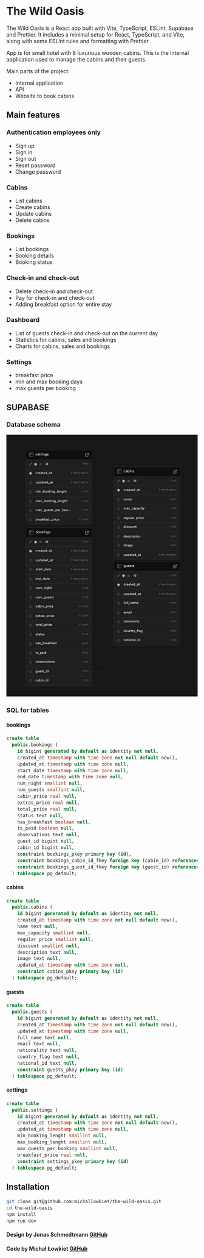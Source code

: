 # The Wild Oasis

The Wild Oasis is a React app built with Vite, TypeScript, ESLint, Supabase and Prettier. It includes a minimal setup for React, TypeScript, and Vite, along with some ESLint rules and formatting with Prettier.

App is for small hotel with 8 luxurious wooden cabins. This is the internal application used to manage the cabins and their guests.

Main parts of the project:

- Internal application
- API
- Website to book cabins

## Main features

### Authentication employees only

- Sign up
- Sign in
- Sign out
- Reset password
- Change password

### Cabins

- List cabins
- Create cabins
- Update cabins
- Delete cabins

### Bookings

- List bookings
- Booking details
- Booking status

### Check-in and check-out

- Delete check-in and check-out
- Pay for check-in and check-out
- Adding breakfast option for entire stay

### Dashboard

- List of guests check-in and check-out on the current day
- Statistics for cabins, sales and bookings
- Charts for cabins, sales and bookings

### Settings

- breakfast price
- min and max booking days
- max guests per booking

## SUPABASE

### Database schema

![alt text](image.png)

### SQL for tables

#### bookings

```sql
create table
  public.bookings (
    id bigint generated by default as identity not null,
    created_at timestamp with time zone not null default now(),
    updated_at timestamp with time zone null,
    start_date timestamp with time zone null,
    end_date timestamp with time zone null,
    num_night smallint null,
    num_guests smallint null,
    cabin_price real null,
    extras_price real null,
    total_price real null,
    status text null,
    has_breakfast boolean null,
    is_paid boolean null,
    observations text null,
    guest_id bigint null,
    cabin_id bigint null,
    constraint bookings_pkey primary key (id),
    constraint bookings_cabin_id_fkey foreign key (cabin_id) references cabins (id),
    constraint bookings_guest_id_fkey foreign key (guest_id) references guests (id)
  ) tablespace pg_default;
```

#### cabins

```sql
create table
  public.cabins (
    id bigint generated by default as identity not null,
    created_at timestamp with time zone not null default now(),
    name text null,
    max_capacity smallint null,
    regular_price smallint null,
    discount smallint null,
    description text null,
    image text null,
    updated_at timestamp with time zone null,
    constraint cabins_pkey primary key (id)
  ) tablespace pg_default;
```

#### guests

```sql
create table
  public.guests (
    id bigint generated by default as identity not null,
    created_at timestamp with time zone not null default now(),
    updated_at timestamp with time zone null,
    full_name text null,
    email text null,
    nationality text null,
    country_flag text null,
    national_id text null,
    constraint guests_pkey primary key (id)
  ) tablespace pg_default;
```

#### settings

```sql
create table
  public.settings (
    id bigint generated by default as identity not null,
    created_at timestamp with time zone not null default now(),
    updated_at timestamp with time zone null,
    min_booking_lenght smallint null,
    max_booking_lenght smallint null,
    max_guests_per_booking smallint null,
    breakfast_price real null,
    constraint settings_pkey primary key (id)
  ) tablespace pg_default;
```

## Installation

```bash
git clone git@github.com:michallowkiet/the-wild-oasis.git
cd the-wild-oasis
npm install
npm run dev
```

#### Design by Jonas Schmedtmann [GitHub](https://github.com/jonasschmedtmann)
#### Code by Michał Łowkiet [GitHub](https://github.com/michallowkiet)